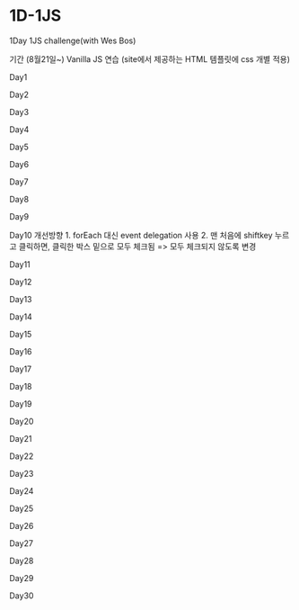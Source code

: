 # 1D-1JS
 1Day 1JS challenge(with Wes Bos)

기간 (8월21일~)
Vanilla JS 연습
(site에서 제공하는 HTML 템플릿에 css 개별 적용)

Day1

Day2

Day3

Day4

Day5

Day6

Day7

Day8

Day9

Day10
  개선방향 1. forEach 대신 event delegation 사용 
          2. 맨 처음에 shiftkey 누르고 클릭하면, 클릭한 박스 밑으로 모두 체크됨 
              => 모두 체크되지 않도록 변경  

Day11

Day12

Day13

Day14

Day15

Day16

Day17

Day18

Day19

Day20

Day21

Day22

Day23

Day24

Day25

Day26

Day27

Day28

Day29

Day30
